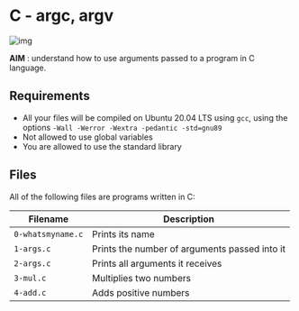 # C - argc, argv

![img](https://publications.gbdirect.co.uk//c_book/figures/10.1.png)

**AIM** : understand  how to use arguments passed to a program in C language.

## Requirements
- All your files will be compiled on Ubuntu 20.04 LTS using `gcc`, using the options `-Wall -Werror -Wextra -pedantic -std=gnu89`
- Not allowed to use global variables
- You are allowed to use the standard library

## Files
All of the following files are programs written in C:

| Filename | Description |
| -------- | ----------- |
| `0-whatsmyname.c` | Prints its name |
| `1-args.c` | Prints the number of arguments passed into it |
| `2-args.c` | Prints all arguments it receives |
| `3-mul.c` | Multiplies two numbers |
| `4-add.c` | Adds positive numbers |

